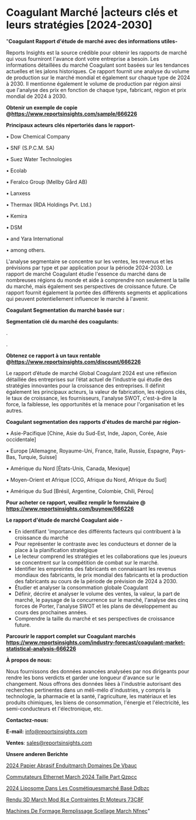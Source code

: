 # Coagulant Marché |acteurs clés et leurs stratégies [2024-2030]

"<strong>Coagulant Rapport d'étude de marché avec des informations utiles-</strong>

Reports Insights est la source crédible pour obtenir les rapports de marché qui vous fourniront l'avance dont votre entreprise a besoin. Les informations détaillées du marché Coagulant sont basées sur les tendances actuelles et les jalons historiques. Ce rapport fournit une analyse du volume de production sur le marché mondial et également sur chaque type de 2024 à 2030. Il mentionne également le volume de production par région ainsi que l'analyse des prix en fonction de chaque type, fabricant, région et prix mondial de 2024 à 2030.

<strong><b>Obtenir un exemple de copie @</b></strong><a href=https://www.reportsinsights.com/sample/666226><strong><b>https://www.reportsinsights.com/sample/666226</b></strong></a>

<b>Principaux acteurs clés répertoriés dans le rapport-</b>

<b> </b>• Dow Chemical Company

• SNF (S.P.C.M. SA)

• Suez Water Technologies

• Ecolab

• Feralco Group (Mellby Gård AB)

• Lanxess

• Thermax (RDA Holdings Pvt. Ltd.)

• Kemira

• DSM

• and Yara International

• among others.

L'analyse segmentaire se concentre sur les ventes, les revenus et les prévisions par type et par application pour la période 2024-2030. Le rapport de marché Coagulant étudie l'essence du marché dans de nombreuses régions du monde et aide à comprendre non seulement la taille du marché, mais également ses perspectives de croissance future. Ce rapport fournit également la portée des différents segments et applications qui peuvent potentiellement influencer le marché à l'avenir.

<strong>Coagulant Segmentation du marché basée sur :</strong>

<strong> Segmentation clé du marché des coagulants: </strong>

.

.

<strong><b>Obtenez ce rapport à un taux rentable @</b></strong><a href=https://www.reportsinsights.com/discount/666226><strong><b>https://www.reportsinsights.com/discount/666226</b></strong></a>

Le rapport d’étude de marché Global Coagulant 2024 est une réflexion détaillée des entreprises sur l’état actuel de l’industrie qui étudie des stratégies innovantes pour la croissance des entreprises. Il définit également les principaux acteurs, la valeur de fabrication, les régions clés, le taux de croissance, les fournisseurs, l'analyse SWOT, c'est-à-dire la force, la faiblesse, les opportunités et la menace pour l'organisation et les autres.

<strong>Coagulant segmentation des rapports d'études de marché par région-</strong>

• Asie-Pacifique [Chine, Asie du Sud-Est, Inde, Japon, Corée, Asie occidentale]

• Europe [Allemagne, Royaume-Uni, France, Italie, Russie, Espagne, Pays-Bas, Turquie, Suisse]

• Amérique du Nord [États-Unis, Canada, Mexique]

• Moyen-Orient et Afrique [CCG, Afrique du Nord, Afrique du Sud]

• Amérique du Sud [Brésil, Argentine, Colombie, Chili, Pérou]

<strong>Pour acheter ce rapport, veuillez remplir le formulaire @   <a href=https://www.reportsinsights.com/buynow/666226>https://www.reportsinsights.com/buynow/666226</a></strong>

<strong>Le rapport d'étude de marché Coagulant aide -</strong>
<ul>
  <li>En identifiant 'importance des différents facteurs qui contribuent à la croissance du marché</li>
  <li>Pour représenter le contraste avec les conducteurs et donner de la place à la planification stratégique</li>
  <li>Le lecteur comprend les stratégies et les collaborations que les joueurs se concentrent sur la compétition de combat sur le marché.</li>
  <li>Identifier les empreintes des fabricants en connaissant les revenus mondiaux des fabricants, le prix mondial des fabricants et la production des fabricants au cours de la période de prévision de 2024 à 2030.</li>
  <li>Étudier et analyser la consommation globale Coagulant</li>
  <li>Définir, décrire et analyser le volume des ventes, la valeur, la part de marché, le paysage de la concurrence sur le marché, l'analyse des cinq forces de Porter, l'analyse SWOT et les plans de développement au cours des prochaines années.</li>
  <li>Comprendre la taille du marché et ses perspectives de croissance future.</li>
</ul>

<strong>Parcourir le rapport complet sur Coagulant marchés <a href=https://www.reportsinsights.com/industry-forecast/coagulant-market-statistical-analysis-666226>https://www.reportsinsights.com/industry-forecast/coagulant-market-statistical-analysis-666226</a></strong>

<strong>À propos de nous:</strong>

Nous fournissons des données avancées analysées par nos dirigeants pour rendre les bons verdicts et garder une longueur d'avance sur le changement. Nous offrons des données liées à l'industrie autorisant des recherches pertinentes dans un méli-mélo d'industries, y compris la technologie, la pharmacie et la santé, l'agriculture, les matériaux et les produits chimiques, les biens de consommation, l'énergie et l'électricité, les semi-conducteurs et l'électronique, etc.

<strong>Contactez-nous:</strong>

<strong>E-mail:</strong> <a href=mailto:info@reportsinsights.com>info@reportsinsights.com</a>

<strong>Ventes</strong>: <a href=mailto:sales@reportsinsights.com>sales@reportsinsights.com</a>

<strong>Unsere anderen Berichte</strong>

<a href=https://www.linkedin.com/pulse/2024-papier-abrasif-enduitmarch%C3%A9-domaines-de-vbauc/>2024 Papier Abrasif Enduitmarch Domaines De Vbauc</a>

<a href=https://www.linkedin.com/pulse/commutateurs-ethernet-march%C3%A9-2024-taille-part-qzpcc/>Commutateurs Ethernet March 2024 Taille Part Qzpcc</a>

<a href=https://www.linkedin.com/pulse/2024-liposome-dans-les-cosmétiquesmarché-basé-ddbzc/>2024 Liposome Dans Les Cosmétiquesmarché Basé Ddbzc</a>

<a href=https://www.linkedin.com/pulse/rendu-3d-march%C3%A9-mod%C3%A8le-contraintes-et-moteurs-73c8f/>Rendu 3D March Mod 8Le Contraintes Et Moteurs 73C8F</a>

<a href=https://www.linkedin.com/pulse/machines-de-formage-remplissage-scellage-march%C3%A9-nfnec/>Machines De Formage Remplissage Scellage March Nfnec</a>"
